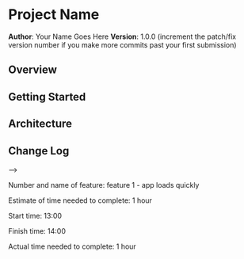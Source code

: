# Project Name

**Author**: Your Name Goes Here
**Version**: 1.0.0 (increment the patch/fix version number if you make more commits past your first submission)

## Overview
<!-- Provide a high level overview of what this application is and why you are building it, beyond the fact that it's an assignment for a Code 301 class. (i.e. What's your problem domain?) -->

## Getting Started
<!-- What are the steps that a user must take in order to build this app on their own machine and get it running? -->

## Architecture
<!-- Provide a detailed description of the application design. What technologies (languages, libraries, etc) you're using, and any other relevant design information. -->

## Change Log
<!-- Use this area to document the iterative changes made to your application as each feature is successfully implemented. Use time stamps. Here's an examples:

09-21-2020 13:02 - Heroku Hosted Server at https://srda-booklist.herokuapp.com/

## Credits and Collaborations
<!-- Give credit (and a link) to other people or resources that helped you build this application. -->
-->

Number and name of feature: feature 1 - app loads quickly

Estimate of time needed to complete: 1 hour

Start time: 13:00

Finish time: 14:00

Actual time needed to complete: 1 hour